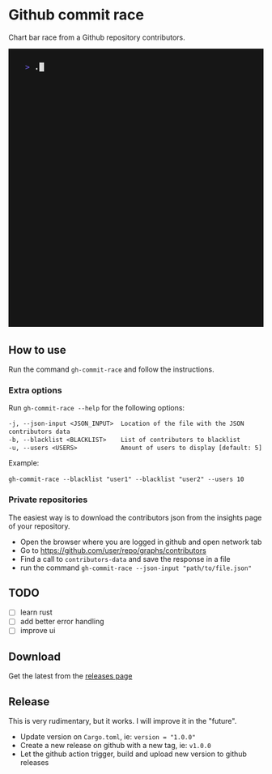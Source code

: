 # Github commit race

Chart bar race from a Github repository contributors.

![demo.gif](demo.gif)

## How to use

Run the command `gh-commit-race` and follow the instructions.

### Extra options

Run `gh-commit-race --help` for the following options:

```
-j, --json-input <JSON_INPUT>  Location of the file with the JSON contributors data
-b, --blacklist <BLACKLIST>    List of contributors to blacklist
-u, --users <USERS>            Amount of users to display [default: 5]
```

Example:

`gh-commit-race --blacklist "user1" --blacklist "user2" --users 10`



### Private repositories

The easiest way is to download the contributors json from the insights page of your repository.

- Open the browser where you are logged in github and open network tab
- Go to https://github.com/user/repo/graphs/contributors
- Find a call to `contributors-data` and save the response in a file
- run the command `gh-commit-race --json-input "path/to/file.json"`

## TODO

- [ ] learn rust
- [ ] add better error handling
- [ ] improve ui

## Download

Get the latest from the [releases page](https://github.com/angel-git/gh-commit-race/releases)

## Release

This is very rudimentary, but it works. I will improve it in the "future".

- Update version on `Cargo.toml`, ie: `version = "1.0.0"`
- Create a new release on github with a new tag, ie: `v1.0.0`
- Let the github action trigger, build and upload new version to github releases
